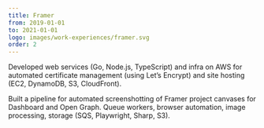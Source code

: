```yaml
---
title: Framer
from: 2019-01-01
to: 2021-01-01
logo: images/work-experiences/framer.svg
order: 2
---
```


Developed web services (Go, Node.js, TypeScript) and infra on AWS for automated certificate management
(using Let’s Encrypt) and site hosting (EC2, DynamoDB, S3, CloudFront).

Built a pipeline for automated screenshotting of Framer project canvases for Dashboard and Open Graph.
Queue workers, browser automation, image processing, storage (SQS, Playwright, Sharp, S3).
